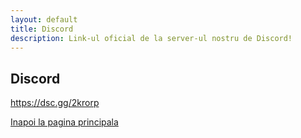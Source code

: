 ```yaml
---
layout: default
title: Discord
description: Link-ul oficial de la server-ul nostru de Discord!
---
```


## Discord

<a>https://dsc.gg/2krorp

[Inapoi la pagina principala](./)
